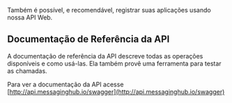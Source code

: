 Também é possível, e recomendável, registrar suas aplicações usando nossa API Web.

## Documentação de Referência da API

A documentação de referência da API descreve todas as operações disponíveis e como usá-las. Ela também provê uma ferramenta para testar as chamadas.

Para ver a documentação da API acesse [http://api.messaginghub.io/swagger](http://api.messaginghub.io/swagger)
